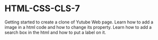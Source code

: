 # HTML-CSS-CLS-7

Getting started to create a clone of Yutube Web page.
Learn how to add a image in a html code and how to change its property.
Learn how to add a search box in the html and how to put a label on it.
